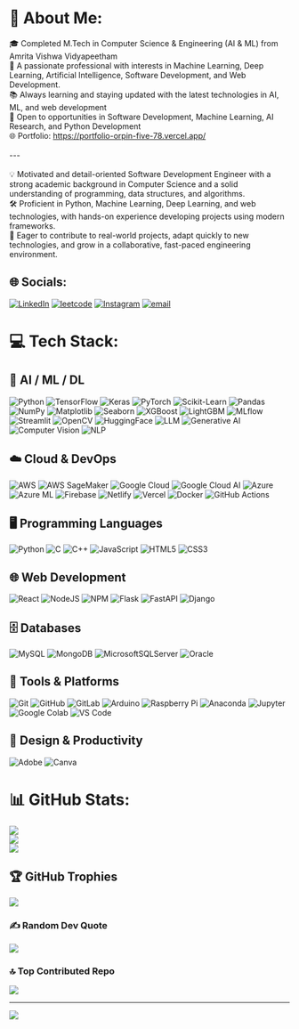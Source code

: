 # 💫 About Me:
🎓 Completed M.Tech in Computer Science & Engineering (AI & ML) from Amrita Vishwa Vidyapeetham<br>🤖 A passionate professional with interests in Machine Learning, Deep Learning, Artificial Intelligence, Software Development, and Web Development.<br>📚 Always learning and staying updated with the latest technologies in AI, ML, and web development<br>💼 Open to opportunities in Software Development, Machine Learning, AI Research, and Python Development<br>🌐 Portfolio: https://portfolio-orpin-five-78.vercel.app/<br><br>---<br><br>💡 Motivated and detail-oriented Software Development Engineer with a strong academic background in Computer Science and a solid understanding of programming, data structures, and algorithms.<br>🛠️ Proficient in Python, Machine Learning, Deep Learning, and web technologies, with hands-on experience developing projects using modern frameworks.<br>🚀 Eager to contribute to real-world projects, adapt quickly to new technologies, and grow in a collaborative, fast-paced engineering environment.


## 🌐 Socials:
[![LinkedIn](https://img.shields.io/badge/LinkedIn-%230077B5.svg?logo=linkedin&logoColor=white)](https://linkedin.com/in/https://www.linkedin.com/in/sreelekshmisaju/) [![leetcode](https://img.shields.io/badge/LeetCode-%23FFA116.svg?style=flat&logo=LeetCode&logoColor=white)](https://leetcode.com/u/Vos3XOolWP/)
[![Instagram](https://img.shields.io/badge/Instagram-%23E4405F.svg?logo=Instagram&logoColor=white)](https://instagram.com/https://www.instagram.com/s_re_e_zz/)  [![email](https://img.shields.io/badge/Email-D14836?logo=gmail&logoColor=white)](mailto:sreelekshmisajuk@gmail.com) 

# 💻 Tech Stack:

## 🧠 AI / ML / DL
![Python](https://img.shields.io/badge/Python-%2314354C.svg?style=for-the-badge&logo=python&logoColor=white)
![TensorFlow](https://img.shields.io/badge/TensorFlow-%23FF6F00.svg?style=for-the-badge&logo=tensorflow&logoColor=white)
![Keras](https://img.shields.io/badge/Keras-%23D00000.svg?style=for-the-badge&logo=keras&logoColor=white)
![PyTorch](https://img.shields.io/badge/PyTorch-%23EE4C2C.svg?style=for-the-badge&logo=pytorch&logoColor=white)
![Scikit-Learn](https://img.shields.io/badge/scikit--learn-%23F7931E.svg?style=for-the-badge&logo=scikit-learn&logoColor=white)
![Pandas](https://img.shields.io/badge/pandas-%23150458.svg?style=for-the-badge&logo=pandas&logoColor=white)
![NumPy](https://img.shields.io/badge/numpy-%23013243.svg?style=for-the-badge&logo=numpy&logoColor=white)
![Matplotlib](https://img.shields.io/badge/Matplotlib-%23ffffff.svg?style=for-the-badge&logo=Matplotlib&logoColor=black)
![Seaborn](https://img.shields.io/badge/Seaborn-%231572B6.svg?style=for-the-badge&logo=seaborn&logoColor=white)
![XGBoost](https://img.shields.io/badge/XGBoost-%230084FF.svg?style=for-the-badge)
![LightGBM](https://img.shields.io/badge/LightGBM-%23009688.svg?style=for-the-badge)
![MLflow](https://img.shields.io/badge/MLflow-%2300BFFF.svg?style=for-the-badge&logo=mlflow&logoColor=white)
![Streamlit](https://img.shields.io/badge/Streamlit-%23FF4B4B.svg?style=for-the-badge&logo=streamlit&logoColor=white)
![OpenCV](https://img.shields.io/badge/OpenCV-%23white.svg?style=for-the-badge&logo=opencv&logoColor=black)
![HuggingFace](https://img.shields.io/badge/Hugging%20Face-%23FFD21F.svg?style=for-the-badge&logo=huggingface&logoColor=black)
![LLM](https://img.shields.io/badge/LLM-%2300ADD8.svg?style=for-the-badge&logo=OpenAI&logoColor=white)
![Generative AI](https://img.shields.io/badge/Generative%20AI-%2300D8FF.svg?style=for-the-badge&logo=openai&logoColor=white)
![Computer Vision](https://img.shields.io/badge/Computer%20Vision-%2300ADEF.svg?style=for-the-badge)
![NLP](https://img.shields.io/badge/NLP-%23FF9E00.svg?style=for-the-badge)

## ☁️ Cloud & DevOps
![AWS](https://img.shields.io/badge/AWS-%23FF9900.svg?style=for-the-badge&logo=amazon-aws&logoColor=white)
![AWS SageMaker](https://img.shields.io/badge/AWS%20SageMaker-%23FF9900.svg?style=for-the-badge&logo=amazonaws&logoColor=white)
![Google Cloud](https://img.shields.io/badge/GoogleCloud-%234285F4.svg?style=for-the-badge&logo=google-cloud&logoColor=white)
![Google Cloud AI](https://img.shields.io/badge/Google%20Cloud%20AI%20Platform-%234285F4.svg?style=for-the-badge&logo=googlecloud&logoColor=white)
![Azure](https://img.shields.io/badge/azure-%230072C6.svg?style=for-the-badge&logo=microsoftazure&logoColor=white)
![Azure ML](https://img.shields.io/badge/Azure%20ML-%230072C6.svg?style=for-the-badge&logo=microsoftazure&logoColor=white)
![Firebase](https://img.shields.io/badge/firebase-%23039BE5.svg?style=for-the-badge&logo=firebase)
![Netlify](https://img.shields.io/badge/netlify-%23000000.svg?style=for-the-badge&logo=netlify&logoColor=#00C7B7)
![Vercel](https://img.shields.io/badge/vercel-%23000000.svg?style=for-the-badge&logo=vercel&logoColor=white)
![Docker](https://img.shields.io/badge/docker-%230db7ed.svg?style=for-the-badge&logo=docker&logoColor=white)
![GitHub Actions](https://img.shields.io/badge/github%20actions-%232671E5.svg?style=for-the-badge&logo=githubactions&logoColor=white)

## 🖥️ Programming Languages
![Python](https://img.shields.io/badge/Python-%2314354C.svg?style=for-the-badge&logo=python&logoColor=white)
![C](https://img.shields.io/badge/c-%2300599C.svg?style=for-the-badge&logo=c&logoColor=white)
![C++](https://img.shields.io/badge/c++-%2300599C.svg?style=for-the-badge&logo=c%2B%2B&logoColor=white)
![JavaScript](https://img.shields.io/badge/javascript-%23323330.svg?style=for-the-badge&logo=javascript&logoColor=%23F7DF1E)
![HTML5](https://img.shields.io/badge/html5-%23E34F26.svg?style=for-the-badge&logo=html5&logoColor=white)
![CSS3](https://img.shields.io/badge/css3-%231572B6.svg?style=for-the-badge&logo=css3&logoColor=white)

## 🌐 Web Development
![React](https://img.shields.io/badge/react-%2320232a.svg?style=for-the-badge&logo=react&logoColor=%2361DAFB)
![NodeJS](https://img.shields.io/badge/node.js-6DA55F?style=for-the-badge&logo=node.js&logoColor=white)
![NPM](https://img.shields.io/badge/NPM-%23CB3837.svg?style=for-the-badge&logo=npm&logoColor=white)
![Flask](https://img.shields.io/badge/flask-%23000.svg?style=for-the-badge&logo=flask&logoColor=white)
![FastAPI](https://img.shields.io/badge/FastAPI-005571?style=for-the-badge&logo=fastapi)
![Django](https://img.shields.io/badge/django-%23092E20.svg?style=for-the-badge&logo=django&logoColor=white)

## 🗄️ Databases
![MySQL](https://img.shields.io/badge/mysql-4479A1.svg?style=for-the-badge&logo=mysql&logoColor=white)
![MongoDB](https://img.shields.io/badge/MongoDB-%234ea94b.svg?style=for-the-badge&logo=mongodb&logoColor=white)
![MicrosoftSQLServer](https://img.shields.io/badge/Microsoft%20SQL%20Server-CC2927?style=for-the-badge&logo=microsoft%20sql%20server&logoColor=white)
![Oracle](https://img.shields.io/badge/Oracle-F80000?style=for-the-badge&logo=oracle&logoColor=white)

## 🔧 Tools & Platforms
![Git](https://img.shields.io/badge/git-%23F05033.svg?style=for-the-badge&logo=git&logoColor=white)
![GitHub](https://img.shields.io/badge/github-%23121011.svg?style=for-the-badge&logo=github&logoColor=white)
![GitLab](https://img.shields.io/badge/gitlab-%23181717.svg?style=for-the-badge&logo=gitlab&logoColor=white)
![Arduino](https://img.shields.io/badge/-Arduino-00979D?style=for-the-badge&logo=Arduino&logoColor=white)
![Raspberry Pi](https://img.shields.io/badge/Raspberry%20Pi-C51A4A.svg?style=for-the-badge&logo=raspberrypi&logoColor=white)
![Anaconda](https://img.shields.io/badge/Anaconda-%2344A833.svg?style=for-the-badge&logo=anaconda&logoColor=white)
![Jupyter](https://img.shields.io/badge/Jupyter-F37626?style=for-the-badge&logo=jupyter&logoColor=white)
![Google Colab](https://img.shields.io/badge/Google%20Colab-F9AB00?style=for-the-badge&logo=googlecolab&logoColor=white)
![VS Code](https://img.shields.io/badge/VS%20Code-007ACC?style=for-the-badge&logo=visualstudiocode&logoColor=white)


## 🎨 Design & Productivity
![Adobe](https://img.shields.io/badge/adobe-%23FF0000.svg?style=for-the-badge&logo=adobe&logoColor=white)
![Canva](https://img.shields.io/badge/Canva-%2300C4CC.svg?style=for-the-badge&logo=Canva&logoColor=white)




# 📊 GitHub Stats:
![](https://github-readme-stats.vercel.app/api?username=sreelekshmisaju&theme=monokai&hide_border=false&include_all_commits=true&count_private=true)<br/>
![](https://nirzak-streak-stats.vercel.app/?user=sreelekshmisaju&theme=monokai&hide_border=false)<br/>
![](https://github-readme-stats.vercel.app/api/top-langs/?username=sreelekshmisaju&theme=monokai&hide_border=false&include_all_commits=true&count_private=true&layout=compact)

## 🏆 GitHub Trophies
![](https://github-profile-trophy.vercel.app/?username=sreelekshmisaju&theme=radical&no-frame=false&no-bg=false&margin-w=4)

### ✍️ Random Dev Quote
![](https://quotes-github-readme.vercel.app/api?type=horizontal&theme=radical)

### 🔝 Top Contributed Repo
![](https://github-contributor-stats.vercel.app/api?username=sreelekshmisaju&limit=5&theme=dark&combine_all_yearly_contributions=true)

---
[![](https://visitcount.itsvg.in/api?id=sreelekshmisaju&icon=0&color=0)](https://visitcount.itsvg.in)

<!-- Proudly created with GPRM ( https://gprm.itsvg.in ) -->
